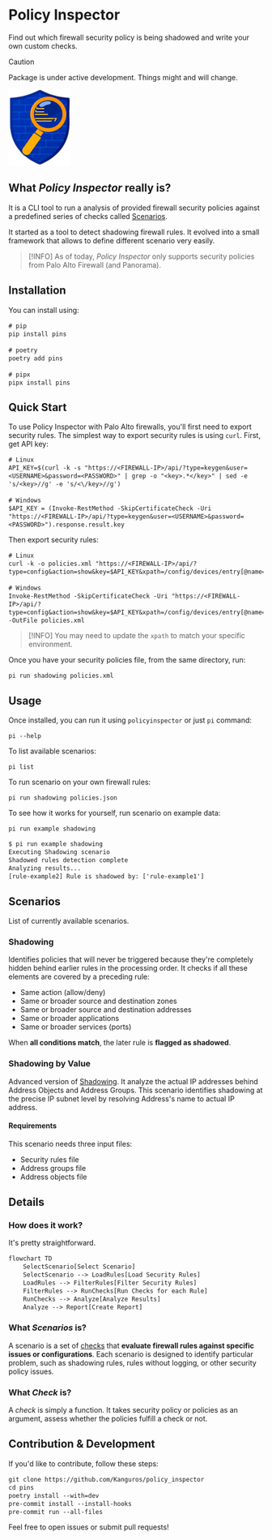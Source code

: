 # Policy Inspector

Find out which firewall security policy is being shadowed and write
your own custom checks.

> [!CAUTION]
> Package is under active development. Things might and will change.

![logo.png](logo.png)

## What _Policy Inspector_ really is?

It is a CLI tool to run a analysis of provided firewall security
policies against a predefined series of checks
called [Scenarios](#scenarios).

It started as a tool to detect shadowing firewall rules. It evolved
into a small framework that allows to define different scenario very
easily.

> [!INFO]
> As of today, _Policy Inspector_ only supports security policies
> from Palo Alto Firewall (and Panorama).

## Installation

You can install using:

```shell
# pip
pip install pins

# poetry
poetry add pins

# pipx
pipx install pins
```

## Quick Start

To use Policy Inspector with Palo Alto firewalls, you'll first
need to export security rules. The simplest way to export security
rules is using `curl`. First, get API key:

```shell
# Linux
API_KEY=$(curl -k -s "https://<FIREWALL-IP>/api/?type=keygen&user=<USERNAME>&password=<PASSWORD>" | grep -o "<key>.*</key>" | sed -e 's/<key>//g' -e 's/<\/key>//g')

# Windows
$API_KEY = (Invoke-RestMethod -SkipCertificateCheck -Uri "https://<FIREWALL-IP>/api/?type=keygen&user=<USERNAME>&password=<PASSWORD>").response.result.key
```

Then export security rules:

```shell
# Linux
curl -k -o policies.xml "https://<FIREWALL-IP>/api/?type=config&action=show&key=$API_KEY&xpath=/config/devices/entry[@name='localhost.localdomain']/vsys/entry[@name='vsys1']/rulebase/security"

# Windows
Invoke-RestMethod -SkipCertificateCheck -Uri "https://<FIREWALL-IP>/api/?type=config&action=show&key=$API_KEY&xpath=/config/devices/entry[@name='localhost.localdomain']/vsys/entry[@name='vsys1']/rulebase/security" -OutFile policies.xml
```

> [!INFO]
> You may need to update the `xpath` to match your specific
> environment.

Once you have your security policies file, from the same directory,
run:

```shell
pi run shadowing policies.xml
```

## Usage

Once installed, you can run it using `policyinspector` or just `pi`
command:

```shell
pi --help
```

To list available scenarios:

```shell
pi list
```

To run scenario on your own firewall rules:

```shell
pi run shadowing policies.json
```

To see how it works for yourself, run scenario on example data:

```shell
pi run example shadowing
```

```shell
$ pi run example shadowing
Executing Shadowing scenario
Shadowed rules detection complete
Analyzing results...
[rule-example2] Rule is shadowed by: ['rule-example1']

```

## Scenarios

List of currently available scenarios.

### Shadowing

Identifies policies that will never be triggered because they're
completely hidden behind earlier rules in the processing order.
It checks if all these elements are covered by a preceding rule:

- Same action (allow/deny)
- Same or broader source and destination zones
- Same or broader source and destination addresses
- Same or broader applications
- Same or broader services (ports)

When **all conditions match**, the later rule is **flagged as
shadowed**.

### Shadowing by Value

Advanced version of [Shadowing](#shadowing). It analyze the
actual IP addresses behind Address Objects and Address Groups. This scenario identifies
shadowing at the precise IP subnet level by resolving Address's
name to actual IP address.

#### Requirements

This scenario needs three input files:

- Security rules file
- Address groups file
- Address objects file

## Details

### How does it work?

It's pretty straightforward.

```mermaid
flowchart TD
    SelectScenario[Select Scenario]
    SelectScenario --> LoadRules[Load Security Rules]
    LoadRules --> FilterRules[Filter Security Rules]
    FilterRules --> RunChecks[Run Checks for each Rule]
    RunChecks --> Analyze[Analyze Results]
    Analyze --> Report[Create Report]
```

### What _Scenarios_ is?

A scenario is a set of [checks](#what-_check_-is) that **evaluate firewall rules
against
specific issues or configurations**. Each scenario is designed to
identify particular problem, such as shadowing rules, rules without
logging, or other security policy issues.

### What _Check_ is?

A _check_ is simply a function. It takes security policy or policies
as an argument, assess whether the policies fulfill a check or not.

## Contribution & Development

If you'd like to contribute, follow these steps:

```shell
git clone https://github.com/Kanguros/policy_inspector
cd pins
poetry install --with=dev
pre-commit install --install-hooks
pre-commit run --all-files
```

Feel free to open issues or submit pull requests!
